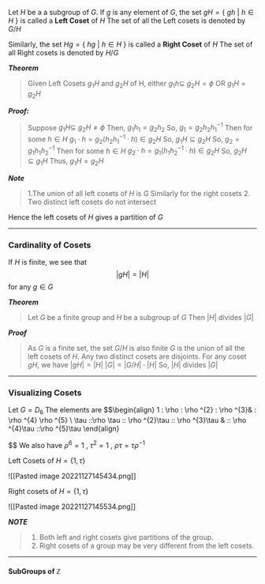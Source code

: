 Let $H$ be a a subgroup of $G$. If $g$ is any element of $G$, the set
$gH = \{ \:gh  \: | \: h \in H \: \}$
is called a **Left Coset** of $H$
The set of all the Left cosets is denoted by $G/H$

Similarly, the set 
$Hg = \{\: hg \: | \: h \in H \: \}$
is called a **Right Coset** of $H$ 
The set of all Right cosets is denoted by $H/G$

***Theorem***
> Given Left Cosets $g_{1}H$ and $g_{2}H$ of H,
> either
> $g_{1}h \subseteq \: g_{2}H = \phi$
> OR
> $g_{1}H = g_{2}H$

***Proof:***
>Suppose $g_{1}H \subseteq \: g_{2}H \neq \phi$
>Then, $g_{1}h_{1} = g_{2}h_{2}$
>So, $g_{1}=g_{2}h_{2}h_{1}^{-1}$
>Then for some $h \in H$ 
>	$g_{1}\cdot h=g_{2}(h_{2}h_{1}^{-1}\cdot h) \in g_{2}H$
>So,
>	$g_{1}H \subseteq g_{2}H$
>So, $g_{2}=g_{1}h_{1}h_{2}^{-1}$
>Then for some $h \in H$ 
>	$g_{2}\cdot h=g_{1}(h_{1}h_{2}^{-1}\cdot h) \in g_{2}H$
>So,
>	$g_{2}H \subseteq g_{1}H$
>Thus,
>	$g_{1}H=g_{2}H$

***Note***
> 1.The union of all left cosets of $H$ is $G$
>   Similarly for the right cosets
> 2. Two distinct left cosets do not intersect

Hence the left cosets of $H$ gives a partition of $G$

----------------------------------------

### Cardinality of Cosets

If $H$ is finite, we see that
$$
|gH| = |H|
$$
for any $g \in G$

***Theorem***
> Let $G$ be a finite group and $H$ be a subgroup of $G$
> Then $|H|$ divides $|G|$

***Proof***
>As $G$ is a finite set, the set $G/H$ is also finite
>$G$ is the union of all the left cosets of $H$. Any two distinct cosets are disjoints.
>For any coset $gH$, we have 
>	$|gH| = |H|$
>	$|G| = |G/H| \cdot |H|$
> So, $|H|$ divides $|G|$

-------------------------

### Visualizing Cosets

Let $G=D_{6}$
The elements are
$$\begin{align}
1 \: \rho \: \rho ^{2} \: \rho ^{3}& \: \rho ^{4} \rho ^{5}  \\
\tau \:\:\rho \tau \:\: \rho ^{2}\tau \:\: \rho ^{3}\tau & \:\: \rho ^{4}\tau \:\:\rho ^{5}\tau
\end{align}

$$
We also have
$\rho ^{6}=1$ , $\tau ^{2}=1$ , $\rho \tau = \tau \rho ^{-1}$

Left Cosets of $H=\{1, \tau \}$

![[Pasted image 20221127145434.png]]

Right cosets of $H=\{1 , \tau \}$

![[Pasted image 20221127145534.png]]

***NOTE***
> 1. Both left and right cosets give partitions of the group.
> 2. Right cosets of a group may be very different from the left cosets.

-------------------------------

#### SubGroups of $\mathbb{Z}$
